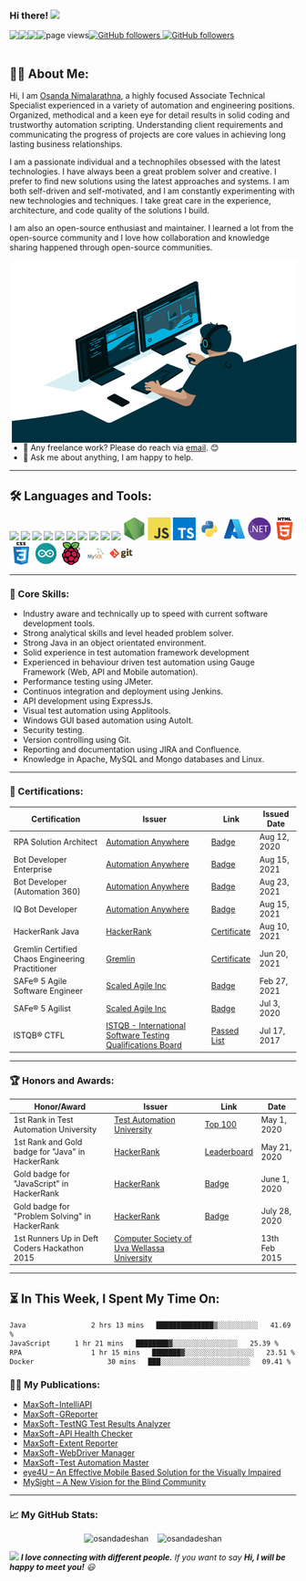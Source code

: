 ### Hi there! <img src="https://media.giphy.com/media/hvRJCLFzcasrR4ia7z/giphy.gif" width="25px">

<a href="https://twitter.com/osandadeshan/">
  <img align="left" src="https://img.shields.io/badge/twitter-%231DA1F2.svg?&style=for-the-badge&logo=twitter&logoColor=white" height=25>
</a> 
<a href="https://www.linkedin.com/in/osandadeshan/">
  <img align="left" src="https://img.shields.io/badge/linkedin-%230077B5.svg?&style=for-the-badge&logo=linkedin&logoColor=white" height=25>
</a> 
<a href="https://osandadeshan.medium.com/">
  <img align="left" src="https://img.shields.io/badge/medium-%2312100E.svg?&style=for-the-badge&logo=medium&logoColor=white" height=25>
</a>
<a href="https://github.com/osandadeshan/">
  <img align="left" src="https://komarev.com/ghpvc/?username=osandadeshan" alt="page views" />
</a>
<a href="https://github.com/osandadeshan?tab=followers">
  <img alt="GitHub followers" src="https://img.shields.io/github/followers/osandadeshan?color=green&logo=github">
</a>
<a href="https://github.com/osandadeshan?tab=stars">
  <img alt="GitHub followers" src="https://img.shields.io/github/stars/osandadeshan?color=yellow&logo=github">
</a>
<br />
<br />

## 👨‍💻 About Me:

Hi, I am [Osanda Nimalarathna](https://osandadeshan.github.io/), a highly focused Associate Technical Specialist experienced in a variety of automation and engineering positions. Organized, methodical and a keen eye for detail results in solid coding and trustworthy automation scripting. Understanding client requirements and communicating the progress of projects are core values in achieving long lasting business relationships.

I am a passionate individual and a technophiles obsessed with the latest technologies. I have always been a great problem solver and creative. I prefer to find new solutions using the latest approaches and systems. I am both self-driven and self-motivated, and I am constantly experimenting with new technologies and techniques. I take great care in the experience, architecture, and code quality of the solutions I build.

I am also an open-source enthusiast and maintainer. I learned a lot from the open-source community and I love how collaboration and knowledge sharing happened through open-source communities.

  <img align="right" alt="GIF" src="https://github.com/osandadeshan/osandadeshan/blob/master/code.gif?raw=true" width="500" height="320" />
  
- 💼 Any freelance work? Please do reach via [email](mailto:osanda.deshan@gmail.com). 😊
- 💬 Ask me about anything, I am happy to help.
<hr>

## 🛠️ Languages and Tools:

<p>
<img height="40" src="https://user-images.githubusercontent.com/9147189/132085322-d70476c1-aedc-479e-9466-a7820d155037.png">
<img height="40" src="https://user-images.githubusercontent.com/9147189/132085485-77d9a8a3-714e-4522-922b-5047338cdbb1.png">
<img height="40" src="https://user-images.githubusercontent.com/9147189/132085451-dfda532a-fd54-430b-8eb3-48c5b96fbe64.png">
<img height="40" src="https://user-images.githubusercontent.com/9147189/132085461-e585bb96-6a46-4497-b72b-2391b2f10e4b.png">
<img height="40" src="https://user-images.githubusercontent.com/9147189/132085605-08c3bed6-54d9-4062-883c-1b34fa99c925.png">
<img height="40" src="https://user-images.githubusercontent.com/9147189/132085661-65f72872-fe1f-4fd3-b288-c4eec1c4d734.png">
<img height="40" src="https://user-images.githubusercontent.com/9147189/132085683-f2784d89-8119-48d4-95e9-034e46a916ef.png">
<img height="40" src="https://user-images.githubusercontent.com/9147189/132085524-15175cb6-82a2-4337-a524-1e191200fb54.png">
<img height="40" src="https://user-images.githubusercontent.com/9147189/132085548-6d43c0f8-a3e4-4ec8-af30-09713fd553ba.png">
<img height="40" src="https://user-images.githubusercontent.com/9147189/132085559-8caa721a-34da-4a1c-bd56-0a805f6c029c.png">
<img height="40" src="https://raw.githubusercontent.com/github/explore/80688e429a7d4ef2fca1e82350fe8e3517d3494d/topics/nodejs/nodejs.png">
<img height="40" src="https://raw.githubusercontent.com/github/explore/80688e429a7d4ef2fca1e82350fe8e3517d3494d/topics/javascript/javascript.png">
<img height="40" src="https://raw.githubusercontent.com/github/explore/80688e429a7d4ef2fca1e82350fe8e3517d3494d/topics/typescript/typescript.png">
<img height="40"  src="https://raw.githubusercontent.com/github/explore/80688e429a7d4ef2fca1e82350fe8e3517d3494d/topics/python/python.png">
<img height="40" src="https://raw.githubusercontent.com/github/explore/eaef8552d8b082ffafe2bfc8a5023d47da904aac/topics/azure/azure.png">
<img height="40" src="https://raw.githubusercontent.com/github/explore/93d8a67084f94b2a444e510199a6e7622e5b09a3/topics/dotnet/dotnet.png">
<img height="40" src="https://raw.githubusercontent.com/github/explore/80688e429a7d4ef2fca1e82350fe8e3517d3494d/topics/html/html.png">
<img height="40" src="https://raw.githubusercontent.com/github/explore/80688e429a7d4ef2fca1e82350fe8e3517d3494d/topics/css/css.png">
<img height="40"  src="https://raw.githubusercontent.com/github/explore/80688e429a7d4ef2fca1e82350fe8e3517d3494d/topics/arduino/arduino.png">
<img height="40" src="https://raw.githubusercontent.com/github/explore/80688e429a7d4ef2fca1e82350fe8e3517d3494d/topics/raspberry-pi/raspberry-pi.png">
<img height="40" src="https://raw.githubusercontent.com/github/explore/80688e429a7d4ef2fca1e82350fe8e3517d3494d/topics/mysql/mysql.png">
<img height="40" src="https://raw.githubusercontent.com/github/explore/80688e429a7d4ef2fca1e82350fe8e3517d3494d/topics/git/git.png">
</p>
<hr>

### 🚧 Core Skills:

<!-- TODO-IST:START -->

* Industry aware and technically up to speed with current software development tools.
* Strong analytical skills and level headed problem solver.
* Strong Java in an object orientated environment.
* Solid experience in test automation framework development
* Experienced in behaviour driven test automation using Gauge Framework (Web, API and Mobile automation).
* Performance testing using JMeter.
* Continuos integration and deployment using Jenkins.
* API development using ExpressJs.
* Visual test automation using Applitools.
* Windows GUI based automation using AutoIt.
* Security testing.
* Version controlling using Git.
* Reporting and documentation using JIRA and Confluence.
* Knowledge in Apache, MySQL and Mongo databases and Linux.

<!-- TODO-IST:END -->
<hr>

### 🥇 Certifications:
| Certification | Issuer | Link | Issued Date |
| ------------ | ------------ | ------------ | ------------ |
| RPA Solution Architect | [Automation Anywhere](https://www.automationanywhere.com/) | [Badge](https://certificates.automationanywhere.com/f2a97613-6e23-4fdf-9446-79df82ed5a5b "Badge") | Aug 12, 2020 |
| Bot Developer Enterprise | [Automation Anywhere](https://www.automationanywhere.com/) | [Badge](https://certificates.automationanywhere.com/f37c8359-5da9-433c-a224-fe3a3faf1c42 "Badge") | Aug 15, 2021 |
| Bot Developer (Automation 360) | [Automation Anywhere](https://www.automationanywhere.com/) | [Badge](https://certificates.automationanywhere.com/67fb31cb-2f22-4157-8f7a-93b2d6c6d2dc "Badge") | Aug 23, 2021 |
| IQ Bot Developer | [Automation Anywhere](https://www.automationanywhere.com/) | [Badge](https://certificates.automationanywhere.com/2fb63b0e-af37-4f37-bc7e-0dfae0b4477f "Badge") | Aug 15, 2021 |
|HackerRank Java | [HackerRank](https://www.hackerrank.com/) | [Certificate](https://www.hackerrank.com/certificates/3fbf0403009f "Certificate") | Aug 10, 2021 |
| Gremlin Certified Chaos Engineering Practitioner | [Gremlin](https://www.gremlin.com/) | [Certificate](https://www.credential.net/92812c7b-decd-4e82-90e1-d654f870394e "Certificate") | Jun 20, 2021 |
| SAFe® 5 Agile Software Engineer | [Scaled Agile Inc](https://www.scaledagile.com/ "Scaled Agile Inc") | [Badge](https://www.youracclaim.com/badges/2682aa4d-51c2-4db0-b7ea-080f6174ce0f "Badge") | Feb 27, 2021 |
| SAFe® 5 Agilist | [Scaled Agile Inc](https://www.scaledagile.com/ "Scaled Agile Inc") | [Badge](https://www.youracclaim.com/badges/6deb4350-1fc3-4758-a1be-ecfdb04bf17a/linked_in_profile "Badge") | Jul 3, 2020 |
| ISTQB® CTFL | [ISTQB - International Software Testing Qualifications Board](https://www.istqb.org/ "ISTQB - International Software Testing Qualifications Board") | [Passed List](https://www.sl-stb.org/exam/results.html "Passed List") | Jul 17, 2017 |

<hr>

### 🏆 Honors and Awards:

| Honor/Award | Issuer | Link | Date |
| ------------ | ------------ | ------------ | ------------ |
| 1st Rank in Test Automation University | [Test Automation University](https://testautomationu.applitools.com "Test Automation University") | [Top 100](https://testautomationu.applitools.com/tau100.html "Top 100") | May 1, 2020 |
| 1st Rank and Gold badge for "Java" in HackerRank | [HackerRank](https://www.hackerrank.com/ "HackerRank") | [Leaderboard](https://www.hackerrank.com/leaderboard?filter=osandadeshan&filter_on=hacker&limit=5000&page=1&track=java&type=practice "Leaderboard") | May 21, 2020 |
| Gold badge for "JavaScript" in HackerRank | [HackerRank](https://www.hackerrank.com/ "HackerRank") | [Badge](https://www.hackerrank.com/osandadeshan?hr_r=1) | June 1, 2020 |
| Gold badge for "Problem Solving" in HackerRank | [HackerRank](https://www.hackerrank.com/ "HackerRank") | [Badge](https://www.hackerrank.com/osandadeshan?hr_r=1) | July 28, 2020 |
| 1st Runners Up in Deft Coders Hackathon 2015 | [Computer Society of Uva Wellassa University](http://www.uwu.ac.lk/ "Computer Society of Uva Wellassa University") |   | 13th Feb 2015 |

<hr>

## ⏳ In This Week, I Spent My Time On:

<!--START_SECTION:waka-->

```text
Java 				2 hrs 13 mins   ██████████████▒░░░░░░░░░░   41.69 %
JavaScript     	1 hr 21 mins   ████████▓░░░░░░░░░░░░░░░░   25.39 %
RPA           		1 hr 15 mins   ███████▓░░░░░░░░░░░░░░░░░   23.51 %
Docker             		30 mins   ███░░░░░░░░░░░░░░░░░░░░░░   09.41 %
```

<!--END_SECTION:waka-->

### ✍🏻 My Publications:

<!-- BLOG-POST-LIST:START -->

- [MaxSoft - IntelliAPI](https://medium.com/intelliapi)
- [MaxSoft - GReporter](https://medium.com/greporter)
- [MaxSoft - TestNG Test Results Analyzer](https://medium.com/testng-test-results-analyzer)
- [MaxSoft - API Health Checker](https://medium.com/api-health-checker)
- [MaxSoft - Extent Reporter](https://medium.com/extent-reporter)
- [MaxSoft - WebDriver Manager](https://medium.com/webdrivermanager)
- [MaxSoft - Test Automation Master](https://medium.com/automationmaster)
- [eye4U – An Effective Mobile Based Solution for the Visually Impaired]()
- [MySight – A New Vision for the Blind Community](http://repository.kln.ac.lk/handle/123456789/15632)
<!-- BLOG-POST-LIST:END -->
<hr>

### 📈 My GitHub Stats:

<p  align="center"> 
  <img src="https://github-readme-stats.vercel.app/api?username=osandadeshan&show_icons=true&theme=gotham" alt="osandadeshan" />
  &nbsp;&nbsp;
  <img src="https://github-readme-stats.vercel.app/api/top-langs/?username=osandadeshan&layout=compact&theme=gotham" alt="osandadeshan" />
<p>

<img src="https://media.giphy.com/media/LnQjpWaON8nhr21vNW/giphy.gif" width="60"> <em><b>I love connecting with different people.</b> If you want to say <b>Hi, I will be happy to meet you!</b> 😃</em>
